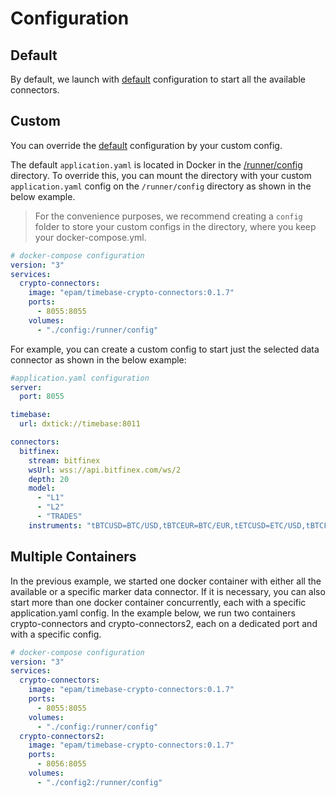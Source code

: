 # Configuration 

## Default 

By default, we launch with [default](https://raw.githubusercontent.com/epam/TimebaseCryptoConnectors/main/java/runner/src/main/resources/application.yaml) configuration to start all the available connectors.

## Custom 

You can override the [default](https://raw.githubusercontent.com/epam/TimebaseCryptoConnectors/main/java/runner/src/main/resources/application.yaml) configuration by your custom config. 

The default `application.yaml` is located in Docker in the [/runner/config](https://github.com/epam/TimebaseCryptoConnectors/blob/76ee7a34e1eaa0b68f36227d0ae19ff428ff6436/java/runner/src/main/docker/Dockerfile#L40) directory. To override this, you can mount the directory with your custom `application.yaml` config on the `/runner/config` directory as shown in the below example.

> For the convenience purposes, we recommend creating a `config` folder to store your custom configs in the directory, where you keep your docker-compose.yml.

```yaml
# docker-compose configuration
version: "3"
services:
  crypto-connectors:
    image: "epam/timebase-crypto-connectors:0.1.7"
    ports:
      - 8055:8055
    volumes:
      - "./config:/runner/config"
```

For example, you can create a custom config to start just the selected data connector as shown in the below example:

```yaml
#application.yaml configuration
server:
  port: 8055

timebase:
  url: dxtick://timebase:8011

connectors:
  bitfinex:
    stream: bitfinex
    wsUrl: wss://api.bitfinex.com/ws/2
    depth: 20
    model:
      - "L1"
      - "L2"
      - "TRADES"
    instruments: "tBTCUSD=BTC/USD,tBTCEUR=BTC/EUR,tETCUSD=ETC/USD,tBTCF0:USTF0=BTCPC"
```

## Multiple Containers 

In the previous example, we started one docker container with either all the available or a specific marker data connector. If it is necessary, you can also start more than one docker container concurrently, each with a specific application.yaml config. In the example below, we run two containers crypto-connectors and crypto-connectors2, each on a dedicated port and with a specific config.

```yaml
# docker-compose configuration
version: "3"
services:
  crypto-connectors:
    image: "epam/timebase-crypto-connectors:0.1.7"
    ports:
      - 8055:8055
    volumes:
      - "./config:/runner/config"
  crypto-connectors2:
    image: "epam/timebase-crypto-connectors:0.1.7"
    ports:
      - 8056:8055
    volumes:
      - "./config2:/runner/config"
```
